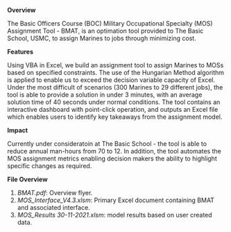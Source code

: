 **Overview**

The Basic Officers Course (BOC) Military Occupational Specialty (MOS) Assignment Tool - BMAT, is an optimation tool provided to The Basic School, USMC, to assign Marines to jobs through minimizing cost.

**Features** 

Using VBA in Excel, we build an assignment tool to assign Marines to MOSs based on specified constraints. The use of the Hungarian Method algorithm is applied to enable us to exceed the decision variable capacity of Excel. Under the most difficult of scenarios (300 Marines to 29 different jobs), the tool is able to provide a solution in under 3 minutes, with an average solution time of 40 seconds under normal conditions. The tool contains an interactive dashboard with point-click operation, and outputs an Excel file which enables users to identify key takeaways from the assignment model. 

**Impact**

Currently under consideratoin at The Basic School -  the tool is able to reduce annual man-hours from 70 to 12. In addition, the tool automates the MOS assignment metrics enabling decision makers the ability to highlight specific changes as required.

**File Overview**

1. *BMAT.pdf*: Overview flyer.
2. *MOS_Interface_V4.3.xlsm*: Primary Excel document containing BMAT and associated interface. 
3. *MOS_Results 30-11-2021.xlsm*: model results based on user created data.
